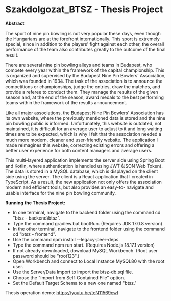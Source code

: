 # Szakdolgozat_BTSZ - Thesis Project

**Abstract**

The sport of nine pin bowling is not very popular these days, even though the
Hungarians are at the forefront internationally. This sport is extremely special, since in
addition to the players' fight against each other, the overall performance of the team also
contributes greatly to the outcome of the final result.

There are several nine pin bowling alleys and teams in Budapest, who compete
every year within the framework of the capital championship. This is organized and
supervised by the Budapest Nine Pin Bowlers' Association, which was founded in 1934.
The task of the association is to announce the competitions or championships, judge the
entries, draw the matches, and provide a referee to conduct them. They manage the
results of the given season and, at the end of the season, award medals to the best
performing teams within the framework of the results announcement.

Like all major associations, the Budapest Nine Pin Bowlers' Association has its
own website, where the previously mentioned data is stored and the nine pin bowling
public is informed. Unfortunately, this website is outdated, not maintained, it is difficult
for an average user to adjust to it and long waiting times are to be expected, which is
why I felt that the association needed a much more modern, cleaner and user-friendly
website. The application I made reimagines this website, correcting existing errors and
offering a better user experience for both content managers and average users.

This multi-layered application implements the server side using Spring Boot and
Kotlin, where authentication is handled using JWT (JSON Web Token). The data is
stored in a MySQL database, which is displayed on the client side using the server. The
client is a React application that I created in TypeScript. As a result, the new application
not only offers the association modern and efficient tools, but also provides an easy-to-
navigate and usable interface for the nine pin bowling community.

**Running the Thesis Project:**

- In one terminal, navigate to the backend folder using the command cd "btsz - backend\btsz".
- Type the command gradlew.bat bootRun.
  (Requires JDK 17.0.8 version)
- In the other terminal, navigate to the frontend folder using the command cd "btsz - frontend".
- Use the command npm install --legacy-peer-deps.
- Type the command npm run start.
  (Requires Node.js 18.17.1 version)
- If not already downloaded, download MySQL Workbench.
  (Root user password should be "root123".)
- Open Workbench and connect to Local Instance MySQL80 with the root user.
- Use the Server/Data Import to import the btsz-db.sql file.
- Choose the "Import from Self-Contained File" option.
- Set the Default Target Schema to a new one named "btsz."

Thesis operation demo: https://youtu.be/teN11569cwI
